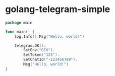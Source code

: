 # golang-telegram-simple

```go
package main

func main() {
	log.Info().Msg("Hello, world!")

	telegram.OK().
		SetEnv("DEV").
		SetToken("123").
		SetChatId("-123456789").
		Msg("Hello, world!")
}
```